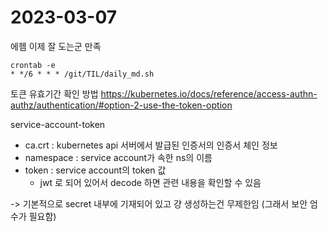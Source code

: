 # 2023-03-07

에헴 이제 잘 도는군
만족

```
crontab -e
* */6 * * * /git/TIL/daily_md.sh
```

토큰 유효기간 확인 방법
https://kubernetes.io/docs/reference/access-authn-authz/authentication/#option-2-use-the-token-option

service-account-token
- ca.crt : kubernetes api 서버에서 발급된 인증서의 인증서 체인 정보
- namespace : service account가 속한 ns의 이름
- token : service account의 token 값
    - jwt 로 되어 있어서 decode 하면 관련 내용을 확인할 수 있음

-> 기본적으로 secret 내부에 기재되어 있고 걍 생성하는건 무제한임 (그래서 보안 엄수가 필요함)

